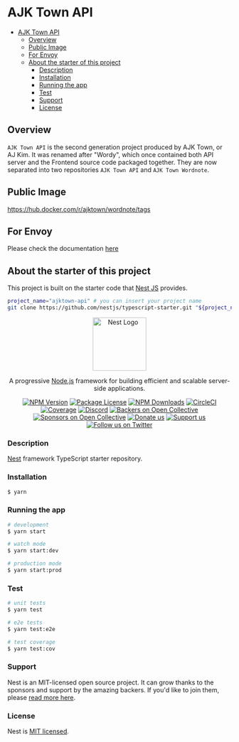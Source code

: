 # AJK Town API

<!-- TOC -->

- [AJK Town API](#ajk-town-api)
  - [Overview](#overview)
  - [Public Image](#public-image)
  - [For Envoy](#for-envoy)
  - [About the starter of this project](#about-the-starter-of-this-project)
    - [Description](#description)
    - [Installation](#installation)
    - [Running the app](#running-the-app)
    - [Test](#test)
    - [Support](#support)
    - [License](#license)

<!-- /TOC -->

## Overview

`AJK Town API` is the second generation project produced by AJK Town, or AJ Kim. It was renamed after "Wordy", which once contained both API server and the Frontend source code packaged together. They are now separated into two repositories `AJK Town API` and `AJK Town Wordnote`.

## Public Image

https://hub.docker.com/r/ajktown/wordnote/tags

## For Envoy

Please check the documentation [here](https://github.com/ajktown/docs/blob/main/prepare-envoy.md)

## About the starter of this project

This project is built on the starter code that [Nest JS](https://docs.nestjs.com/) provides.

```sh
project_name="ajktown-api" # you can insert your project name
git clone https://github.com/nestjs/typescript-starter.git "${project_name}"
```


<p align="center">
  <a href="http://nestjs.com/" target="blank"><img src="https://nestjs.com/img/logo-small.svg" width="120" alt="Nest Logo" /></a>
</p>

[circleci-image]: https://img.shields.io/circleci/build/github/nestjs/nest/master?token=abc123def456
[circleci-url]: https://circleci.com/gh/nestjs/nest
  
  <p align="center">A progressive <a href="http://nodejs.org" target="_blank">Node.js</a> framework for building efficient and scalable server-side applications.</p>
    <p align="center">
<a href="https://www.npmjs.com/~nestjscore" target="_blank"><img src="https://img.shields.io/npm/v/@nestjs/core.svg" alt="NPM Version" /></a>
<a href="https://www.npmjs.com/~nestjscore" target="_blank"><img src="https://img.shields.io/npm/l/@nestjs/core.svg" alt="Package License" /></a>
<a href="https://www.npmjs.com/~nestjscore" target="_blank"><img src="https://img.shields.io/npm/dm/@nestjs/common.svg" alt="NPM Downloads" /></a>
<a href="https://circleci.com/gh/nestjs/nest" target="_blank"><img src="https://img.shields.io/circleci/build/github/nestjs/nest/master" alt="CircleCI" /></a>
<a href="https://coveralls.io/github/nestjs/nest?branch=master" target="_blank"><img src="https://coveralls.io/repos/github/nestjs/nest/badge.svg?branch=master#9" alt="Coverage" /></a>
<a href="https://discord.gg/G7Qnnhy" target="_blank"><img src="https://img.shields.io/badge/discord-online-brightgreen.svg" alt="Discord"/></a>
<a href="https://opencollective.com/nest#backer" target="_blank"><img src="https://opencollective.com/nest/backers/badge.svg" alt="Backers on Open Collective" /></a>
<a href="https://opencollective.com/nest#sponsor" target="_blank"><img src="https://opencollective.com/nest/sponsors/badge.svg" alt="Sponsors on Open Collective" /></a>
  <a href="https://paypal.me/kamilmysliwiec" target="_blank"><img src="https://img.shields.io/badge/Donate-PayPal-ff3f59.svg" alt="Donate us"/></a>
    <a href="https://opencollective.com/nest#sponsor"  target="_blank"><img src="https://img.shields.io/badge/Support%20us-Open%20Collective-41B883.svg" alt="Support us"></a>
  <a href="https://twitter.com/nestframework" target="_blank"><img src="https://img.shields.io/twitter/follow/nestframework.svg?style=social&label=Follow" alt="Follow us on Twitter"></a>
</p>
  <!--[![Backers on Open Collective](https://opencollective.com/nest/backers/badge.svg)](https://opencollective.com/nest#backer)
  [![Sponsors on Open Collective](https://opencollective.com/nest/sponsors/badge.svg)](https://opencollective.com/nest#sponsor)-->

### Description

[Nest](https://github.com/nestjs/nest) framework TypeScript starter repository.

### Installation

```bash
$ yarn
```

### Running the app

```bash
# development
$ yarn start

# watch mode
$ yarn start:dev

# production mode
$ yarn start:prod
```

### Test

```bash
# unit tests
$ yarn test

# e2e tests
$ yarn test:e2e

# test coverage
$ yarn test:cov
```

### Support

Nest is an MIT-licensed open source project. It can grow thanks to the sponsors and support by the amazing backers. If you'd like to join them, please [read more here](https://docs.nestjs.com/support).

### License

  Nest is [MIT licensed](https://github.com/nestjs/nest/blob/master/LICENSE).
